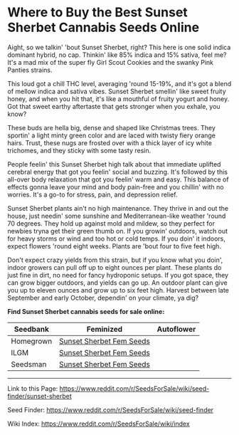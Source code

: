 # Where to Buy the Best Sunset Sherbet Cannabis Seeds Online

Aight, so we talkin' 'bout Sunset Sherbet, right? This here is one solid indica dominant hybrid, no cap. Thinkin' like 85% indica and 15% sativa, feel me? It's a mad mix of the super fly Girl Scout Cookies and the swanky Pink Panties strains.

This loud got a chill THC level, averaging 'round 15-19%, and it's got a blend of mellow indica and sativa vibes. Sunset Sherbet smellin' like sweet fruity honey, and when you hit that, it's like a mouthful of fruity yogurt and honey. Got that sweet earthy aftertaste that gets stronger when you exhale, you know?

These buds are hella big, dense and shaped like Christmas trees. They sportin' a light minty green color and are laced with twisty fiery orange hairs. Trust, these nugs are frosted over with a thick layer of icy white trichomes, and they sticky with some tasty resin.

People feelin' this Sunset Sherbet high talk about that immediate uplifted cerebral energy that got you feelin' social and buzzing. It's followed by this all-over body relaxation that got you feelin' warm and easy. This balance of effects gonna leave your mind and body pain-free and you chillin' with no worries. It's a go-to for stress, pain, and depression relief.

Sunset Sherbet plants ain't no high maintenance. They thrive in and out the house, just needin' some sunshine and Mediterranean-like weather 'round 70 degrees. They hold up against mold and mildew, so they perfect for newbies tryna get their green thumb on. If you growin' outdoors, watch out for heavy storms or wind and too hot or cold temps. If you doin' it indoors, expect flowers 'round eight weeks. Plants are 'bout four to five feet high.

Don't expect crazy yields from this strain, but if you know what you doin', indoor growers can pull off up to eight ounces per plant. These plants do just fine in dirt, no need for fancy hydroponic setups. If you got space, they can grow bigger outdoors, and yields can go up. An outdoor plant can give you up to eleven ounces and grow up to six feet high. Harvest between late September and early October, dependin' on your climate, ya dig?

**Find Sunset Sherbet cannabis seeds for sale online:**

| Seedbank  | Feminized | Autoflower |
|-----------|-----------|------------|
| Homegrown | [Sunset Sherbet Fem Seeds](https://homegrowncannabisco.com/products/sunset-sherbet-feminized-marijuana-seeds?a_aid=sale) |  |
| ILGM      | [Sunset Sherbet Fem Seeds](https://ilgm.com/products/sunset-sherbet-feminized-seeds?aff=2191) |  |
| Seedsman  | [Sunset Sherbet Fem Seeds](https://www.seedsman.com/sunset-sherbet-feminised-seeds?a_aid=56f632ea3916c) |  |

___

Link to this Page: https://www.reddit.com/r/SeedsForSale/wiki/seed-finder/sunset-sherbet

Seed Finder: https://www.reddit.com/r/SeedsForSale/wiki/seed-finder

Wiki Index: https://www.reddit.com/r/SeedsForSale/wiki/index
